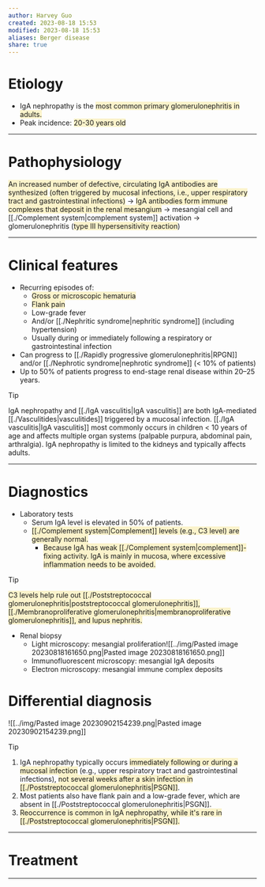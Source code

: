 ```yaml
---
author: Harvey Guo
created: 2023-08-18 15:53
modified: 2023-08-18 15:53
aliases: Berger disease
share: true
---
```

# Etiology
- IgA nephropathy is the <span style="background:rgba(240, 200, 0, 0.2)">most common primary glomerulonephritis in adults.</span>
- Peak incidence: <span style="background:rgba(240, 200, 0, 0.2)">20-30 years old</span>

---
# Pathophysiology
<span style="background:rgba(240, 200, 0, 0.2)">An increased number of defective, circulating IgA antibodies are synthesized</span> <span style="background:rgba(240, 200, 0, 0.2)">(often triggered by mucosal infections, i.e., upper respiratory tract and gastrointestinal infections)</span> → <span style="background:rgba(240, 200, 0, 0.2)">IgA antibodies form immune complexes that deposit in the renal mesangium</span> → mesangial cell and [[./Complement system|complement system]] activation → glomerulonephritis (<span style="background:rgba(240, 200, 0, 0.2)">type III hypersensitivity reaction</span>)

---
# Clinical features
- Recurring episodes of:
	- <span style="background:rgba(240, 200, 0, 0.2)">Gross or microscopic hematuria</span>
	- <span style="background:rgba(240, 200, 0, 0.2)">Flank pain</span>
	- Low-grade fever
	- And/or [[./Nephritic syndrome|nephritic syndrome]] (including hypertension)
	- Usually during or immediately following a respiratory or gastrointestinal infection
- Can progress to [[./Rapidly progressive glomerulonephritis|RPGN]] and/or [[./Nephrotic syndrome|nephrotic syndrome]] (< 10% of patients)
- Up to 50% of patients progress to end-stage renal disease within 20–25 years.

>[!tip] 
>IgA nephropathy and [[./IgA vasculitis|IgA vasculitis]] are both IgA-mediated [[./Vasculitides|vasculitides]] triggered by a mucosal infection. [[./IgA vasculitis|IgA vasculitis]] most commonly occurs in children < 10 years of age and affects multiple organ systems (palpable purpura, abdominal pain, arthralgia). IgA nephropathy is limited to the kidneys and typically affects adults.

---
# Diagnostics
- Laboratory tests
	- Serum IgA level is elevated in 50% of patients.
	- <span style="background:rgba(240, 200, 0, 0.2)">[[./Complement system|Complement]] levels (e.g., C3 level) are generally normal.</span>
		- <span style="background:rgba(240, 200, 0, 0.2)">Because IgA has weak [[./Complement system|complement]]-fixing activity. IgA is mainly in mucosa, where excessive inflammation needs to be avoided.</span>

 >[!tip] 
><span style="background:rgba(240, 200, 0, 0.2)">C3 levels help rule out [[./Poststreptococcal glomerulonephritis|poststreptococcal glomerulonephritis]], [[./Membranoproliferative glomerulonephritis|membranoproliferative glomerulonephritis]], and lupus nephritis.</span>
- Renal biopsy
	- Light microscopy: mesangial proliferation![[../img/Pasted image 20230818161650.png|Pasted image 20230818161650.png]]
	- Immunofluorescent microscopy: mesangial IgA deposits
	- Electron microscopy: mesangial immune complex deposits
# Differential diagnosis
![[../img/Pasted image 20230902154239.png|Pasted image 20230902154239.png]]
>[!tip] 
>1. IgA nephropathy typically occurs <span style="background:rgba(240, 200, 0, 0.2)">immediately following or during a mucosal infection</span> (e.g., upper respiratory tract and gastrointestinal infections), <span style="background:rgba(240, 200, 0, 0.2)">not several weeks after a skin infection in [[./Poststreptococcal glomerulonephritis|PSGN]]</span>. 
>2. Most patients also have flank pain and a low-grade fever, which are absent in [[./Poststreptococcal glomerulonephritis|PSGN]].
>3. <span style="background:rgba(240, 200, 0, 0.2)">Reoccurrence is common in IgA nephropathy, while it's rare in [[./Poststreptococcal glomerulonephritis|PSGN]].</span> 

---
# Treatment


---

